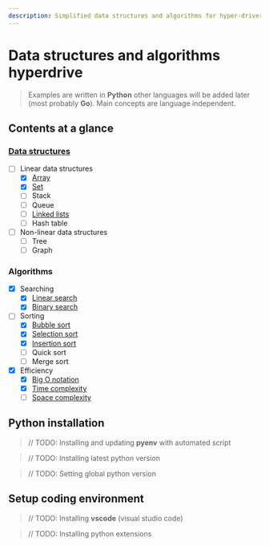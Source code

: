 ```yaml
---
description: Simplified data structures and algorithms for hyper-drivers.
---
```


# Data structures and algorithms hyperdrive

> Examples are written in __Python__ other languages will be added later (most probably **Go**). Main concepts are language independent.

## Contents at a glance

### [Data structures](data-structures/data-structures.md)
  - [ ] Linear data structures
    - [x] [Array](data-structures/array.md)
    - [x] [Set](data-structures/set.md)
    - [ ] Stack
    - [ ] Queue
    - [ ] [Linked lists](data-structures/linked-lists/linked-lists.md)
    - [ ] Hash table
  - [ ] Non-linear data structures
    - [ ] Tree
    - [ ] Graph
### Algorithms
  - [x] Searching
    - [x] [Linear search](algorithms/searching/linear-search.md)
    - [x] [Binary search](algorithms/searching/binary-search.md)
  - [ ] Sorting
    - [x] [Bubble sort](algorithms/sorting/bubble-sort.md)
    - [x] [Selection sort](algorithms/sorting/selection-sort.md)
    - [x] [Insertion sort](algorithms/sorting/insertion-sort.md)
    - [ ] Quick sort
    - [ ] Merge sort
  - [x] Efficiency
    - [x] [Big O notation](performance/big-o-notation.md)
    - [x] [Time complexity](performance/time-complexity.md)
    - [ ] [Space complexity](performance/space-complexity.md)

## Python installation
> // TODO: Installing and updating __pyenv__ with automated script

> // TODO: Installing latest python version

> // TODO: Setting global python version
  
## Setup coding environment
> // TODO: Installing __vscode__ (visual studio code)

> // TODO:  Installing python extensions
